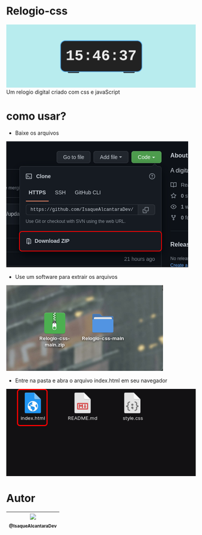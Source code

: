 # Relogio-css
<img src="https://github.com/IsaqueAlcantaraDev/picturesRepo/blob/main/relogio-css/cover.png"> 
Um relogio digital criado com css e javaScript

# como usar?
- Baixe os arquivos
<img src="https://github.com/IsaqueAlcantaraDev/picturesRepo/blob/main/relogio-css/download.png">

- Use um software para extrair os arquivos
<img src="https://github.com/IsaqueAlcantaraDev/picturesRepo/blob/main/relogio-css/zip.png">

- Entre na pasta e abra o arquivo index.html em seu navegador
<img src="https://github.com/IsaqueAlcantaraDev/picturesRepo/blob/main/mobile-menu/index.png">

# Autor
| [<img src="https://github.com/IsaqueAlcantaraDev.png" width=115><br><sub>@IsaqueAlcantaraDev</sub>](https://github.com/IsaqueAlcantaraDev) |
| :---: |
